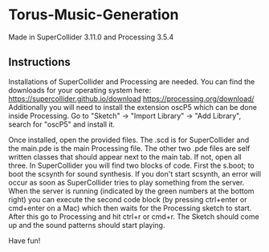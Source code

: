 # Torus-Music-Generation

Made in SuperCollider 3.11.0 and Processing 3.5.4

## Instructions

Installations of SuperCollider and Processing are needed.
You can find the downloads for your operating system here:
https://supercollider.github.io/download
https://processing.org/download/
Additionally you will need to install the extension oscP5 which can be done inside Processing.
Go to "Sketch" -> "Import Library" -> "Add Library", search for "oscP5" and install it.

Once installed, open the provided files. The .scd is for SuperCollider and the main.pde is the main Processing file.
The other two .pde files are self written classes that should appear next to the main tab. If not, open all three.
In SuperCollider you will find two blocks of code. First the s.boot; to boot the scsynth for sound synthesis.
If you don't start scsynth, an error will occur as soon as SuperCollider tries to play something from the server.
When the server is running (indicated by the green numbers at the bottom right) you can execute the second
code block (by pressing ctrl+enter or cmd+enter on a Mac) which then waits for the Processing sketch to start.
After this go to Processing and hit ctrl+r or cmd+r. The Sketch should come up and the sound patterns should start playing.

Have fun!
